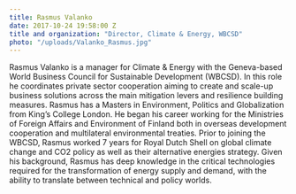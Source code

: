 ```yaml
---
title: Rasmus Valanko
date: 2017-10-24 19:58:00 Z
title and organization: "Director, Climate & Energy, WBCSD"
photo: "/uploads/Valanko_Rasmus.jpg"
---
```

Rasmus Valanko is a manager for Climate & Energy with the Geneva-based World Business Council for Sustainable Development (WBCSD). In this role he coordinates private sector cooperation aiming to create and scale-up business solutions across the main mitigation levers and resilience building measures. Rasmus has a Masters in Environment, Politics and Globalization from King’s College London. He began his career working for the Ministries of Foreign Affairs and Environment of Finland both in overseas development cooperation and multilateral environmental treaties. Prior to joining the WBCSD, Rasmus worked 7 years for Royal Dutch Shell on global climate change and CO2 policy as well as their alternative energies strategy. Given his background, Rasmus has deep knowledge in the critical technologies required for the transformation of energy supply and demand, with the ability to translate between technical and policy worlds.
